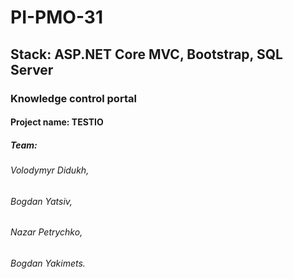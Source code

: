 # PI-PMO-31

## Stack: ASP.NET Core MVC, Bootstrap, SQL Server

### Knowledge control portal
#### Project name: TESTIO


##### Team:
###### Volodymyr Didukh,
###### Bogdan Yatsiv,
###### Nazar Petrychko,
###### Bogdan Yakimets.
